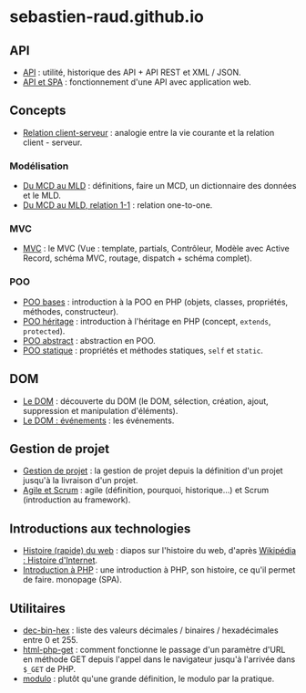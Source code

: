# sebastien-raud.github.io

## API

- [API](https://sebastien-raud.github.io/api/) : utilité, historique des API + API REST et XML / JSON.
- [API et SPA](https://sebastien-raud.github.io/api-spa/) : fonctionnement d'une API avec application web.

## Concepts

- [Relation client-serveur](https://sebastien-raud.github.io/client-serveur/) : analogie entre la vie courante et la relation client - serveur.

### Modélisation
- [Du MCD au MLD](https://sebastien-raud.github.io/mcd-vers-mld/) : définitions, faire un MCD, un dictionnaire des données et le MLD.
- [Du MCD au MLD, relation 1-1](https://sebastien-raud.github.io/mcd-vers-mld-1-1/) : relation one-to-one.

### MVC
- [MVC](https://sebastien-raud.github.io/mvc) : le MVC (Vue : template, partials, Contrôleur, Modèle avec Active Record, schéma MVC, routage, dispatch + schéma complet).

### POO
- [POO bases](https://sebastien-raud.github.io/poo-bases) : introduction à la POO en PHP (objets, classes, propriétés, méthodes, constructeur).
- [POO héritage](https://sebastien-raud.github.io/poo-heritage) : introduction à l'héritage en PHP (concept, `extends`, `protected`).
- [POO abstract](https://sebastien-raud.github.io/poo-abstract) : abstraction en POO.
- [POO statique](https://sebastien-raud.github.io/poo-statique) : propriétés et méthodes statiques, `self` et `static`.

## DOM

- [Le DOM](https://sebastien-raud.github.io/DOM/) : découverte du DOM (le DOM, sélection, création, ajout, suppression et manipulation d'éléments).
- [Le DOM : événements](https://sebastien-raud.github.io/DOM-events/) : les événements.

## Gestion de projet

- [Gestion de projet](https://sebastien-raud.github.io/gestion-de-projet/) : la gestion de projet depuis la définition d'un projet jusqu'à la livraison d'un projet.
- [Agile et Scrum](https://sebastien-raud.github.io/projet-agile/) : agile (définition, pourquoi, historique...) et Scrum (introduction au framework).

## Introductions aux technologies

- [Histoire (rapide) du web](https://sebastien-raud.github.io/histoire-rapide-du-web/) : diapos sur l'histoire du web, d'après [Wikipédia : Histoire d'Internet](https://fr.wikipedia.org/wiki/Histoire_d%27Internet).
- [Introduction à PHP](https://sebastien-raud.github.io/php-intro/) : une introduction à PHP, son histoire, ce qu'il permet de faire.
 monopage (SPA).

## Utilitaires

- [dec-bin-hex](https://sebastien-raud.github.io/dec-bin-hex/) : liste des valeurs décimales / binaires / hexadécimales entre 0 et 255.
- [html-php-get](https://sebastien-raud.github.io/html-php-get/) : comment fonctionne le passage d'un paramètre d'URL en méthode GET depuis l'appel dans le navigateur jusqu'à l'arrivée dans ``$_GET`` de PHP.
- [modulo](https://sebastien-raud.github.io/modulo/) : plutôt qu'une grande définition, le modulo par la pratique.

